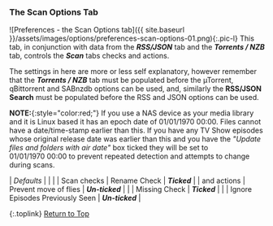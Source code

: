 <!-- START PREFERENCES {SCAN OPTIONS TAB] ---- -->
### The Scan Options Tab

![Preferences - the Scan Options tab]({{ site.baseurl }}/assets/images/options/preferences-scan-options-01.png){:.pic-l}
This tab, in conjunction with data from the _**RSS/JSON**_ tab and the _**Torrents / NZB**_ tab, controls the _**Scan**_ tabs checks and actions.

The settings in here are more or less self explanatory, however remember that the _**Torrents / NZB**_ tab must be populated before the µTorrent, qBittorrent and SABnzdb options can be used, and, similarly the **RSS/JSON Search** must be populated before the RSS and JSON options can be used.

**NOTE:**{:style="color:red;"} If you use a NAS device as your media library and it is Linux based it has an epoch date of 01/01/1970&nbsp;00:00. Files cannot have a date/time-stamp earlier than this. If you have any TV Show episodes whose original release date was earlier than this and you have the _"Update files and folders with air date"_ box ticked they will be set to 01/01/1970&nbsp;00:00 to prevent repeated detection and attempts to change during scans.

| *Defaults* | | |
| Scan checks | Rename Check | _**Ticked**_ |
| and actions | Prevent move of flies | _**Un-ticked**_ | 
| | Missing Check | _**Ticked**_ |
| | Ignore Episodes Previously Seen | _**Un-ticked**_ |

{:.toplink}
[Return to Top]()
<!-- END PREFERENCES {SCAN OPTIONS TAB] ------ -->
